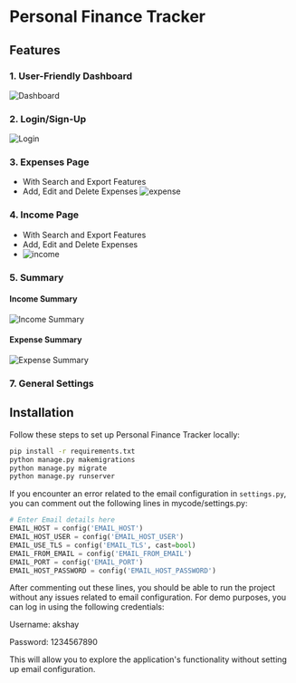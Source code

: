 # Personal Finance Tracker 

## Features
### 1. User-Friendly Dashboard
![Dashboard](https://github.com/Akshay-Jagiasi/FJ-BE-R2-Akshay-Jagiasi-TSEC/assets/121112225/31659cd9-ff09-4703-b522-23e42dee0e6f)
### 2. Login/Sign-Up
![Login ](https://github.com/Akshay-Jagiasi/FJ-BE-R2-Akshay-Jagiasi-TSEC/assets/121112225/d9c58627-6899-41c6-a1db-5f1e401dced5)
### 3. Expenses Page
- With Search and Export Features
- Add, Edit and Delete Expenses
![expense](https://github.com/Akshay-Jagiasi/FJ-BE-R2-Akshay-Jagiasi-TSEC/assets/121112225/e916a062-35f1-4feb-95db-7c86e0e611a6)
### 4. Income Page
- With Search and Export Features
- Add, Edit and Delete Expenses
- ![income](https://github.com/Akshay-Jagiasi/FJ-BE-R2-Akshay-Jagiasi-TSEC/assets/121112225/3f02c152-9d3d-4f07-8d8e-e0f80551f73d)
### 5. Summary
#### Income Summary
![Income Summary](https://github.com/Akshay-Jagiasi/FJ-BE-R2-Akshay-Jagiasi-TSEC/assets/121112225/46890e81-92e3-4b68-8d87-c8c3128a1e31)
#### Expense Summary
![Expense Summary](https://github.com/Akshay-Jagiasi/FJ-BE-R2-Akshay-Jagiasi-TSEC/assets/121112225/3c58e5d8-2b8e-4977-88c5-2533aaba1b51)

### 7. General Settings
## Installation
Follow these steps to set up Personal Finance Tracker locally:
```bash
pip install -r requirements.txt
python manage.py makemigrations
python manage.py migrate
python manage.py runserver
```
If you encounter an error related to the email configuration in `settings.py`, you can comment out the following lines in mycode/settings.py:
```python
# Enter Email details here
EMAIL_HOST = config('EMAIL_HOST')
EMAIL_HOST_USER = config('EMAIL_HOST_USER')
EMAIL_USE_TLS = config('EMAIL_TLS', cast=bool)
EMAIL_FROM_EMAIL = config('EMAIL_FROM_EMAIL')
EMAIL_PORT = config('EMAIL_PORT')
EMAIL_HOST_PASSWORD = config('EMAIL_HOST_PASSWORD')
```
After commenting out these lines, you should be able to run the project without any issues related to email configuration.
For demo purposes, you can log in using the following credentials:

Username: akshay

Password: 1234567890

This will allow you to explore the application's functionality without setting up email configuration.
